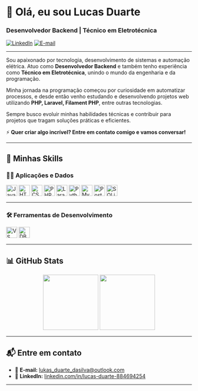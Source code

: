 # 👋 Olá, eu sou Lucas Duarte

### Desenvolvedor Backend | Técnico em Eletrotécnica

[![LinkedIn](https://img.shields.io/badge/-LinkedIn-0A66C2?style=flat&logo=linkedin&logoColor=white)](https://www.linkedin.com/in/lucas-duarte-884694254/)
[![E-mail](https://img.shields.io/badge/-Email-D14836?style=flat&logo=gmail&logoColor=white)](mailto:lukas_duarte_dasilva@outlook.com)


---

Sou apaixonado por tecnologia, desenvolvimento de sistemas e automação elétrica. Atuo como **Desenvolvedor Backend** e também tenho experiência como **Técnico em Eletrotécnica**, unindo o mundo da engenharia e da programação.

Minha jornada na programação começou por curiosidade em automatizar processos, e desde então venho estudando e desenvolvendo projetos web utilizando **PHP, Laravel, Filament PHP**, entre outras tecnologias.

Sempre busco evoluir minhas habilidades técnicas e contribuir para projetos que tragam soluções práticas e eficientes.

⚡ **Quer criar algo incrível? Entre em contato comigo e vamos conversar!**

---

## 🚀 Minhas Skills

### 👨‍💻 Aplicações e Dados

<p align="left">
  <img src="https://cdn.jsdelivr.net/gh/devicons/devicon/icons/javascript/javascript-original.svg" height="30" alt="JavaScript"/>
  <img src="https://cdn.jsdelivr.net/gh/devicons/devicon/icons/html5/html5-original.svg" height="30" alt="HTML5"/>
  <img src="https://cdn.jsdelivr.net/gh/devicons/devicon/icons/css3/css3-original.svg" height="30" alt="CSS3"/>
  <img src="https://cdn.jsdelivr.net/gh/devicons/devicon/icons/php/php-original.svg" height="30" alt="PHP"/>
  <img src="https://cdn.simpleicons.org/laravel/FF2D20" height="30" alt="Laravel"/>
  <img src="https://cdn.jsdelivr.net/gh/devicons/devicon/icons/python/python-original.svg" height="30" alt="Python"/>
  <img src="https://cdn.jsdelivr.net/gh/devicons/devicon/icons/mysql/mysql-original.svg" height="30" alt="MySQL"/>
  <img src="https://cdn.jsdelivr.net/gh/devicons/devicon/icons/postgresql/postgresql-original.svg" height="30" alt="PostgreSQL"/>
  <img src="https://cdn.jsdelivr.net/gh/devicons/devicon/icons/sqlite/sqlite-original.svg" height="30" alt="SQLite"/>
</p>

---

### 🛠️ Ferramentas de Desenvolvimento

<p align="left">
  <img src="https://cdn.jsdelivr.net/gh/devicons/devicon/icons/vscode/vscode-original.svg" height="30" alt="VS Code"/>
  <img src="https://img.shields.io/badge/DBeaver-372923?style=flat&logo=dbeaver&logoColor=white" height="30" alt="DBeaver"/>
</p>

---

## 📊 GitHub Stats

<div align="center">
  <img height="150em" src="https://github-readme-stats.vercel.app/api?username=lucas-duarte&show_icons=true&theme=radical"/>
  <img height="150em" src="https://github-readme-stats.vercel.app/api/top-langs/?username=lucas-duarte&layout=compact&langs_count=7&theme=radical"/>
</div>

---

## 📬 Entre em contato

- 📧 **E-mail:** [lukas_duarte_dasilva@outlook.com](mailto:lukas_duarte_dasilva@outlook.com)
- 💼 **LinkedIn:** [linkedin.com/in/lucas-duarte-884694254](https://www.linkedin.com/in/lucas-duarte-884694254/)


---

